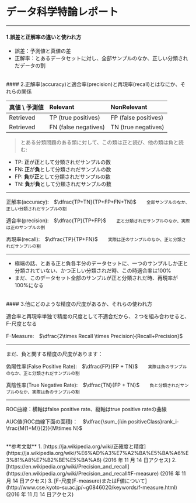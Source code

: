 データ科学特論レポート
=============================
***

#### 1.誤差と正解率の違いと使われ方
* 誤差：予測値と真値の差
* 正解率：とあるデータセットに対し、全部サンプルのなか、正しい分類されだデータの割

<br/>
#### 2.正解率(accuracy)と適合率(precision)と再現率(recall)とはなにか、それらの関係

| 真値 \ 予測値 | Relevant             |  NonRelevant          |
|-------------|:---------------------|:----------------------
| Retrieved   | TP (true positives)  |  FP (false positives) |
| Retrieved   | FN (false negatives) |  TN (true negatives)  |

>とある分類問題のある類に対して、この類は正と読び、他の類は負と読む:

* TP: **正**が**正**として分類されだサンプルの数
* FN: **正**が**負**として分類されだサンプルの数
* FP: **負**が**正**として分類されだサンプルの数
* TN: **負**が**負**として分類されだサンプルの数
***

正解率(accuracy):　$\dfrac{TP+TN}{TP+FP+FN+TN}$　　`全部サンプルのなか、正しい分類されだサンプルの割`

適合率(precision):　$\dfrac{TP}{TP+FP}$　　`正と分類されだサンプルのなか、実際は正のサンプルの割`

再現率(recall):　$\dfrac{TP}{TP+FN}$　　`実際は正のサンプルのなか、正と分類されだサンプルの割`

***
* 極端の話、とある正と負各半分のデータセットに、一つのサンプルしか正と分類されていない、かつ正しい分類されだ時、この時適合率は100%
* まだ、このデータセット全部のサンプルが正と分類されだ時、再現率が100%になる

<br/>
#### 3.他にどのような精度の尺度があるか、それらの使われ方

適合率と再現率単独で精度の尺度として不適合だから、２つを組み合わせると、F-尺度となる

F-Measure:　$\dfrac{2\times Recall \times Precision}{Recall+Precision}$
***
まだ、負と関する精度の尺度があります：

偽陽性率(False Positive Rate):　$\dfrac{FP}{FP + TN}$　　`実際は負のサンプルのなか、正と分類されだサンプルの割`

真陰性率(True Negative Rate):　$\dfrac{TN}{FP + TN}$　　`負と分類されだサンプルのなか、実際は負のサンプルの割`
***
ROC曲線：横軸はfalse positive rate、縦軸はtrue positive rateの曲線

AUC値(ROC曲線下面の面積)：　$\dfrac{\sum_{i\in positiveClass}rank_i-\frac{M(1+M)}{2}}{M\times N}$

<br/>
**参考文献**
1. [https://ja.wikipedia.org/wiki/正確度と精度](https://ja.wikipedia.org/wiki/%E6%AD%A3%E7%A2%BA%E5%BA%A6%E3%81%A8%E7%B2%BE%E5%BA%A6) (2016 年 11 月 14 日アクセス)
2. [https://en.wikipedia.org/wiki/Precision_and_recall](https://en.wikipedia.org/wiki/Precision_and_recall#F-measure) (2016 年 11 月 14 日アクセス)
3. [F-尺度(F-measure)またはF値について](http://www.cse.kyoto-su.ac.jp/~g0846020/keywords/f-measure.html) (2016 年 11 月 14 日アクセス)
